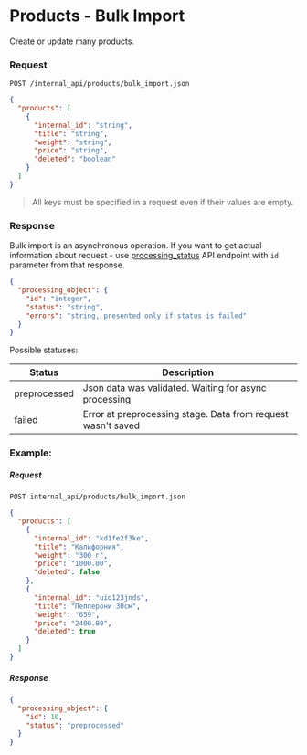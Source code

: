 # Products - Bulk Import

Create or update many products.

### Request
`POST /internal_api/products/bulk_import.json`
```json
{
  "products": [
    {
      "internal_id": "string",
      "title": "string",
      "weight": "string",
      "price": "string",
      "deleted": "boolean"
    }
  ]
}
```
> All keys must be specified in a request even if their values are empty.

### Response
Bulk import is an asynchronous operation. If you want to get actual information about request - use [processing_status](processing_status.md)
API endpoint with `id` parameter from that response.

```json
{
  "processing_object": {
    "id": "integer",
    "status": "string",
    "errors": "string, presented only if status is failed"
  }
}
```

Possible statuses:

| Status       | Description                                                  |
|--------------|--------------------------------------------------------------|
| preprocessed | Json data was validated. Waiting for async processing        |
| failed       | Error at preprocessing stage. Data from request wasn't saved |


### Example:
##### Request
`POST internal_api/products/bulk_import.json`
```json
{
  "products": [
    {
      "internal_id": "kd1fe2f3ke",
      "title": "Калифорния",
      "weight": "300 г",
      "price": "1000.00",
      "deleted": false
    },
    {
      "internal_id": "uio123jnds",
      "title": "Пепперони 30см",
      "weight": "659",
      "price": "2400.00",
      "deleted": true
    }
  ]
}
```
##### Response
```json
{
  "processing_object": {
    "id": 10,
    "status": "preprocessed"
  }
}
```
